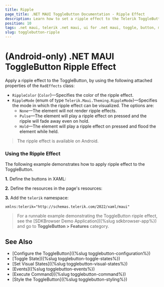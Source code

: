 ```yaml
---
title: Ripple
page_title: .NET MAUI ToggleButton Documentation - Ripple Effect
description: Learn how to set a ripple effect to the Telerik ToggleButton for .NET MAUI.
position: 10
tags: .net maui, telerik .net maui, ui for .net maui, toggle, button, microsoft .net maui
slug: togglebutton-ripple
---
```


# (Android-only) .NET MAUI ToggleButton Ripple Effect

Apply a ripple effect to the ToggleButton, by using the following attached properties of the `RadEffects` class:

* `RippleColor` (`Color`)&mdash;Specifies the color of the ripple effect.
* `RippleMode` (enum of type `Telerik.Maui.Theming.RippleMode`)&mdash;Specifies the mode in which the ripple effect can be visualized. The options are:
	* `None`&mdash;The element will not render ripple effects.
	* `Pulse`&mdash;The element will play a ripple effect on pressed and the ripple will fade away even on hold.
	* `Hold`&mdash;The element will play a ripple effect on pressed and flood the element while held.

> The ripple effect is available on Android.

### Using the Ripple Effect

The following example demonstrates how to apply ripple effect to the ToggleButton.

**1.** Define the buttons in XAML:

<snippet id='togglebutton-ripple-effect' />

**2.** Define the resources in the page's resources:

<snippet id='togglebutton-ripple-visual-states-resources' />

**3.** Add the `telerik` namespace:

```XAML
xmlns:telerik="http://schemas.telerik.com/2022/xaml/maui"
```

> For a runnable example demonstrating the ToggleButton ripple effect, see the [SDKBrowser Demo Application]({%slug sdkbrowser-app%}) and go to **ToggleButton > Features** category.

## See Also

- [Configure the ToggleButton]({%slug togglebutton-configuration%})
- [Toggle State]({%slug togglebutton-toggle-states%})
- [Set Visual States]({%slug togglebutton-visual-states%})
- [Events]({%slug togglebutton-events%})
- [Execute Command]({%slug togglebutton-command%})
- [Style the ToggleButton]({%slug togglebutton-styling%})

